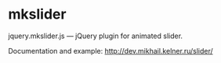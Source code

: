 # mkslider
jquery.mkslider.js — jQuery plugin for animated slider.

Documentation and example: http://dev.mikhail.kelner.ru/slider/